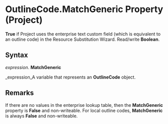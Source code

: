 
# OutlineCode.MatchGeneric Property (Project)

 **True** if Project uses the enterprise text custom field (which is equivalent to an outline code) in the Resource Substitution Wizard. Read/write **Boolean**.


## Syntax

 _expression_. **MatchGeneric**

 _expression_A variable that represents an  **OutlineCode** object.


## Remarks

If there are no values in the enterprise lookup table, then the  **MatchGeneric** property is **False** and non-writeable. For local outline codes, **MatchGeneric** is always **False** and non-writeable.

